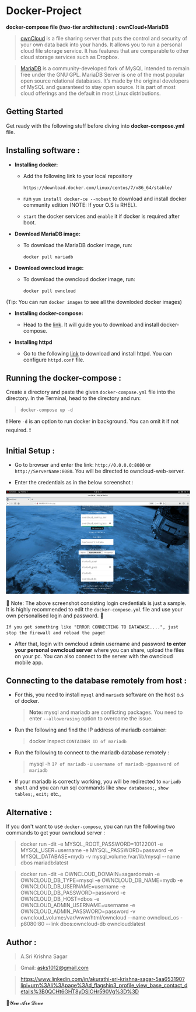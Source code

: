 # Docker-Project
**docker-compose file (two-tier architecture) : ownCloud+MariaDB**

> [ownCloud](https://owncloud.org/) is a file sharing server that puts the control and security of your own data back into your hands. It allows you to run a personal cloud file storage service. It has features that are comparable to other cloud storage services such as Dropbox.

> [MariaDB](https://mariadb.org/https://mariadb.org/) is a community-developed fork of MySQL intended to remain free under the GNU GPL. MariaDB Server is one of the most popular open source relational databases. It’s made by the original developers of MySQL and guaranteed to stay open source. It is part of most cloud offerings and the default in most Linux distributions.

## Getting Started 

Get ready with the following stuff before diving into **docker-compose.yml** file.

## Installing software :

- **Installing docker:**

  - Add the following link to your local repository
 
    `https://download.docker.com/linux/centos/7/x86_64/stable/`

  - run `yum install docker-ce --nobest` to download and install docker community edition (NOTE: If your O.S is RHEL).
  
  - `start` the docker services and `enable` it if docker is required after boot.
  
- **Download MariaDB image:**

  - To download the MariaDB docker image, run:
  
    `docker pull mariadb`
    
- **Download owncloud image:**

  - To download the owncloud docker image, run:
    
    `docker pull owncloud`
    
(Tip: You can run `docker images` to see all the downloded docker images)

- **Installing docker-compose:**

  - Head to the [link](https://docs.docker.com/compose/install/). It will guide you to download and install docker-compose.

- **Installing httpd**

  - Go to the following [link](http://httpd.apache.org/docs/2.4/install.html) to download and install httpd. You can configure `httpd.conf` file.
  
## Running the docker-compose :

Create a directory and paste the given `docker-compose.yml` file into the directory. In the Terminal, head to the directory and run:

> `docker-compose up -d`

❗ Here `-d` is an option to run docker in background. You can omit it if not required. ❗

## Initial Setup :

- Go to browser and enter the link: `http://0.0.0.0:8080` or `http://ServerName:8080`. You will be directed to owncloud-web-server.

- Enter the credentials as in the below screenshot :

![screenshot](https://github.com/asks1012/Docker-Project/blob/master/Screenshot%20(140).png)

🛑 Note: The above screenshot consisting login credentials is just a sample. It is highly recommended to edit the `docker-compose.yml` file and use your own personalised login and password. 🛑

```
If you get something like "ERROR CONNECTING TO DATABASE....", just stop the firewall and reload the page!
```

- After that, login with owncloud admin username and password **to enter your personal owncloud server** where you can share, upload the files on your pc. You can also connect to the server with the owncloud mobile app.

## Connecting to the database remotely from host :

- For this, you need to install `mysql` and `mariadb` software on the host o.s of docker.

  > **Note:** mysql and mariadb are conflicting packages. You need to enter `--allowerasing` option to overcome the issue.
  
- Run the following and find the IP address of mariadb container:

  > docker inspect `CONTAINER ID of mariadb`

- Run the following to connect to the mariadb database remotely :

  > mysql -h `IP of mariadb` -u `username of mariadb` -p`password of mariadb`

- If your mariadb is correctly working, you will be redirected to `mariadb shell` and you can run sql commands like `show databases;`, `show tables;`, `exit;`  etc.,

## Alternative :
If you don't want to use `docker-compose`, you can run the following two commands to get your owncloud server :

> docker run -dit -e MYSQL_ROOT_PASSWORD=10122001 -e MYSQL_USER=username -e MYSQL_PASSWORD=password -e MYSQL_DATABASE=mydb -v mysql_volume:/var/lib/mysql --name dbos mariadb:latest

> docker run -dit -e OWNCLOUD_DOMAIN=sagardomain -e OWNCLOUD_DB_TYPE=mysql -e OWNCLOUD_DB_NAME=mydb -e OWNCLOUD_DB_USERNAME=username -e OWNCLOUD_DB_PASSWORD=password -e OWNCLOUD_DB_HOST=dbos -e OWNCLOUD_ADMIN_USERNAME=username -e OWNCLOUD_ADMIN_PASSWORD=password -v owncloud_volume:/var/www/html/owncloud --name owncloud_os -p8080:80 --link dbos:owncloud-db owncloud:latest

## Author :

  > A.Sri Krishna Sagar
  
  > Gmail: asks1012@gmail.com
  
  > https://www.linkedin.com/in/akurathi-sri-krishna-sagar-5aa653190?lipi=urn%3Ali%3Apage%3Ad_flagship3_profile_view_base_contact_details%3B0QCHt6GHT8yDSIOHr590Vg%3D%3D


💯𝓨𝓸𝓾 𝓐𝓻𝓮 𝓓𝓸𝓷𝓮
